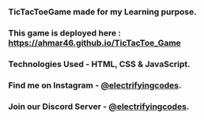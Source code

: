 ### TicTacToeGame made for my Learning purpose.

### This game is deployed here : https://ahmar46.github.io/TicTacToe_Game

### Technologies Used - HTML, CSS & JavaScript.

### Find me on Instagram - [@electrifyingcodes][Instagram].
### Join our Discord Server - [@electrifyingcodes][discord].

[Instagram]: https://www.instagram.com/electrifying_codes
[discord]: https://discord.com/invite/VGj9tpuqhm